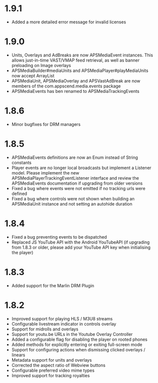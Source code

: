 1.9.1
=====
- Added a more detailed error message for invalid licenses

1.9.0
=====
- Units, Overlays and AdBreaks are now APSMediaEvent instances. This allows just-in-time VAST/VMAP feed retrieval, as well as banner preloading on Image overlays
- APSMediaBuilder#mediaUnits and APSMediaPlayer#playMediaUnits now accept ArrayList<APSMediaEvent>
- APSMediaUnit, APSMediaOverlay and APSVastAdBreak are now members of the com.appscend.media.events package
- APSMediaEvents has ben renamed to APSMediaTrackingEvents

1.8.6
=====
- Minor bugfixes for DRM managers

1.8.5
=====
- APSMediaEvents definitions are now an Enum instead of String constants
- Player events are no longer local broadcasts but implement a Listener model. Please implement the new APSMediaPlayerTrackingEventListener interface and review the APSMediaEvents documentation if upgrading from older versions
- Fixed a bug where events were not emitted if no tracking urls were defined
- Fixed a bug where controls were not shown when building an APSMediaUnit instance and not setting an autohide duration

1.8.4
=====
- Fixed a bug preventing events to be dispatched
- Replaced JS YouTube API with the Android YouTubeAPI (if upgrading from 1.8.3 or older, please add your YouTube API key when initialising the player)



1.8.3
=====
- Added support for the Marlin DRM Plugin



1.8.2
=====
- Improved support for playing HLS / M3U8 streams
- Configurable livestream indicator in controls overlay
- Support for midrolls and overlays
- Support for youtu.be URLs in the Youtube Overlay Controller
- Added a configurable flag for disabling the player on rooted phones
- Added methods for explicitly entering or exiting full-screen mode
- Support for configuring actions when dismissing clicked overlays / linears
- Metadata support for units and overlays
- Corrected the aspect ratio of Webview buttons
- Configurable preferred video mime types
- Improved support for tracking royalties
